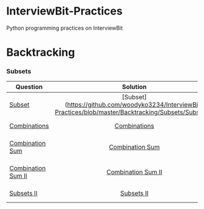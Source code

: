 # InterviewBit-Practices
Python programming practices on InterviewBit

# Backtracking
### Subsets
| Question        | Solution           | Explanation  |
| ------------- |:-------------:| -----:|
|[Subset](https://www.interviewbit.com/problems/subset/)|[Subset](https://github.com/woodyko3234/InterviewBit-Practices/blob/master/Backtracking/Subsets/Subset.py|[InterviewBit – Subset](https://python5566.wordpress.com/2019/09/24/interviewbit-subset/)|
|[Combinations](https://www.interviewbit.com/problems/combinations/)|[Combinations](https://github.com/woodyko3234/InterviewBit-Practices/blob/master/Backtracking/Subsets/Combinations.py)|[InterviewBit – Combinations](https://python5566.wordpress.com/2019/11/08/interviewbit-combinations/)|
|[Combination Sum](https://www.interviewbit.com/problems/combination-sum/)|[Combination Sum](https://github.com/woodyko3234/InterviewBit-Practices/blob/master/Backtracking/Subsets/Combination_Sum.py)|[InterviewBit – Combination Sum](https://python5566.wordpress.com/2019/11/08/interviewbit-combination-sum/)|
|[Combination Sum II](https://www.interviewbit.com/problems/combination-sum-ii/)|[Combination Sum II](https://github.com/woodyko3234/InterviewBit-Practices/blob/master/Backtracking/Subsets/Combination_Sum_II.py)|[InterviewBit – Combination Sum II](https://python5566.wordpress.com/2019/11/08/interviewbit-combination-sum-ii/)|
|[Subsets II](https://www.interviewbit.com/problems/subsets-ii/)|[Subsets II](https://github.com/woodyko3234/InterviewBit-Practices/blob/master/Backtracking/Subsets/Subsets_II.py)|[InterviewBit – Subsets II](https://python5566.wordpress.com/2019/11/11/interviewbit-subsets-ii/)|

